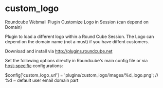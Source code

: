 custom_logo
===========

Roundcube Webmail Plugin Customize Logo in Session (can depend on Domain)

Plugin to load a different logo within a Round Cube Session.
The Logo can depend on the domain name (not a must) if you have diffent customers.

Download and install via http://plugins.roundcube.net

Set the following options directly in Roundcube's main config file or via 
[host-specific](http://trac.roundcube.net/wiki/Howto_Config/Multidomains) configurations:

$config['custom_logo_url'] = 'plugins/custom_logo/images/%d_logo.png'; // %d ~ default user email domain part


